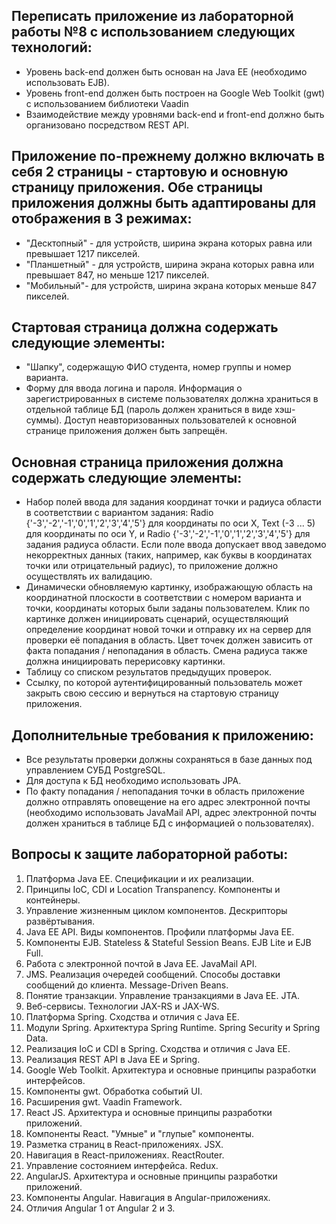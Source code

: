 ## Переписать приложение из лабораторной работы №8 с использованием следующих технологий:
* Уровень back-end должен быть основан на Java EE (необходимо использовать EJB).
* Уровень front-end должен быть построен на Google Web Toolkit (gwt) с использованием библиотеки Vaadin
* Взаимодействие между уровнями back-end и front-end должно быть организовано посредством REST API.
## Приложение по-прежнему должно включать в себя 2 страницы - стартовую и основную страницу приложения. Обе страницы приложения должны быть адаптированы для отображения в 3 режимах:
* "Десктопный" - для устройств, ширина экрана которых равна или превышает 1217 пикселей.
* "Планшетный" - для устройств, ширина экрана которых равна или превышает 847, но меньше 1217 пикселей.
* "Мобильный"- для устройств, ширина экрана которых меньше 847 пикселей.
## Стартовая страница должна содержать следующие элементы:
* "Шапку", содержащую ФИО студента, номер группы и номер варианта.
* Форму для ввода логина и пароля. Информация о зарегистрированных в системе пользователях должна храниться в отдельной таблице БД (пароль должен храниться в виде хэш-суммы). Доступ неавторизованных пользователей к основной странице приложения должен быть запрещён.
## Основная страница приложения должна содержать следующие элементы:
* Набор полей ввода для задания координат точки и радиуса области в соответствии с вариантом задания: Radio {'-3','-2','-1','0','1','2','3','4','5'} для координаты по оси X, Text (-3 ... 5) для координаты по оси Y, и Radio {'-3','-2','-1','0','1','2','3','4','5'} для задания радиуса области. Если поле ввода допускает ввод заведомо некорректных данных (таких, например, как буквы в координатах точки или отрицательный радиус), то приложение должно осуществлять их валидацию.
* Динамически обновляемую картинку, изображающую область на координатной плоскости в соответствии с номером варианта и точки, координаты которых были заданы пользователем. Клик по картинке должен инициировать сценарий, осуществляющий определение координат новой точки и отправку их на сервер для проверки её попадания в область. Цвет точек должен зависить от факта попадания / непопадания в область. Смена радиуса также должна инициировать перерисовку картинки.
* Таблицу со списком результатов предыдущих проверок.
* Ссылку, по которой аутентифицированный пользователь может закрыть свою сессию и вернуться на стартовую страницу приложения.
## Дополнительные требования к приложению:
* Все результаты проверки должны сохраняться в базе данных под управлением СУБД PostgreSQL.
* Для доступа к БД необходимо использовать JPA.
* По факту попадания / непопадания точки в область приложение должно отправлять оповещение на его адрес электронной почты (необходимо использовать JavaMail API, адрес электронной почты должен храниться в таблице БД с информацией о пользователях).
## Вопросы к защите лабораторной работы:
1. Платформа Java EE. Спецификации и их реализации.
1. Принципы IoC, CDI и Location Transpanency. Компоненты и контейнеры.
1. Управление жизненным циклом компонентов. Дескрипторы развёртывания.
1. Java EE API. Виды компонентов. Профили платформы Java EE.
1. Компоненты EJB. Stateless & Stateful Session Beans. EJB Lite и EJB Full.
1. Работа с электронной почтой в Java EE. JavaMail API.
1. JMS. Реализация очередей сообщений. Способы доставки сообщений до клиента. Message-Driven Beans.
1. Понятие транзакции. Управление транзакциями в Java EE. JTA.
1. Веб-сервисы. Технологии JAX-RS и JAX-WS.
1. Платформа Spring. Сходства и отличия с Java EE.
1. Модули Spring. Архитектура Spring Runtime. Spring Security и Spring Data.
1. Реализация IoC и CDI в Spring. Сходства и отличия с Java EE.
1. Реализация REST API в Java EE и Spring.
1. Google Web Toolkit. Архитектура и основные принципы разработки интерфейсов.
1. Компоненты gwt. Обработка событий UI.
1. Расширения gwt. Vaadin Framework.
1. React JS. Архитектура и основные принципы разработки приложений.
1. Компоненты React. "Умные" и "глупые" компоненты.
1. Разметка страниц в React-приложениях. JSX.
1. Навигация в React-приложениях. ReactRouter.
1. Управление состоянием интерфейса. Redux.
1. AngularJS. Архитектура и основные принципы разработки приложений.
1. Компоненты Angular. Навигация в Angular-приложениях.
1. Отличия Angular 1 от Angular 2 и 3.
